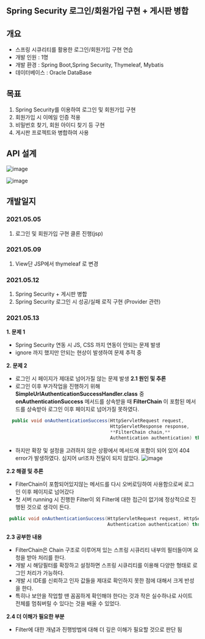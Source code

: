 ## Spring Security 로그인/회원가입 구현 + 게시판 병합


## 개요

 * 스프링 시큐리티를 활용한 로그인/회원가입 구현 연습
 * 개발 인원 : 1명
 * 개발 환경 : Spring Boot,Spring Security, Thymeleaf, Mybatis
 * 데이터베이스 : Oracle DataBase


## 목표

 1. Spring Security를 이용하여 로그인 및 회원가입 구현
 2. 회원가입 시 이메일 인증 적용
 3. 비밀번호 찾기, 회원 아이디 찾기 등 구현
 4. 게시판 프로젝트와 병합하여 사용

## API 설계
![image](https://user-images.githubusercontent.com/63430211/118133138-6e357780-b43b-11eb-824d-c6fbae9b2f7a.png)
 
![image](https://user-images.githubusercontent.com/63430211/118133172-77bedf80-b43b-11eb-8148-942e9af170cb.png)

## 개발일지


### 2021.05.05
 1. 로그인 및 회원가입 구현 클론 진행(jsp)

### 2021.05.09
 1. View단 JSP에서 thymeleaf 로 변경

### 2021.05.12
 1. Spring Security + 게시판 병합
 2. Spring Security 로그인 시 성공/실패 로직 구현 (Provider 관련)

### 2021.05.13
 **1. 문제 1**
   - Spring Security 연동 시 JS, CSS 까지 연동이 안되는 문제 발생
   - ignore 까지 했지만 안되는 현상이 발생하여 문제 추적 중

 **2. 문제 2**
   - 로그인 시 페이지가 제대로 넘어가질 않는 문제 발생
 **2.1 원인 및 추론**
   - 로그인 이후 부가작업을 진행하기 위해 **SimpleUrlAuthenticationSuccessHandler.class** 중 **onAuthenticationSuccess** 메서드를 상속받을 때 **FilterChain** 이 포함된 메서드를 상속받아 로그인 이후 페이지로 넘어가질 못하였다. 
   
  ```java      @Override
    public void onAuthenticationSuccess(HttpServletRequest request,
                                        HttpServletResponse response,
                                        **FilterChain chain,**
                                        Authentication authentication) throws IOException, ServletException { 
  ```
  
  
   - 하지만 확장 및 설정을 고려하지 않은 상황에서 메서드에 포함이 되어 있어 404 error가 발생하였다. 심지어 url조차 전달이 되지 않았다.
   ![image](https://user-images.githubusercontent.com/63430211/118206624-da48c780-b49d-11eb-9757-363af28b323c.png)
  
  **2.2 해결 및 추론**
   - FilterChain이 포함되어있지않는 메서드를 다시 오버로딩하여 사용함으로써 로그인 이후 페이지로 넘어갔다
   - 첫 서버 running 시 진행한 Filter이 외 Filter에 대한 접근이 없기에 정상적으로 진행된 것으로 생각이 든다. 
   
   ```java   @Override
    public void onAuthenticationSuccess(HttpServletRequest request, HttpServletResponse response,
                                        Authentication authentication) throws IOException, ServletException { 
  ```
 
 **2.3 공부한 내용**
  - FilterChain은 Chain 구조로 이루어져 있는 스프링 시큐리티 내부의 필터들이며 요청을 받아 처리를 한다. 
  - 개발 시 해당필터를 확장하고 설정하면 스프링 시큐리티를 이용해 다양한 형태로 로그인 처리가 가능하다. 
  - 개발 시 IDE를 신뢰하고 인자 값들을 제대로 확인하지 못한 점에 대해서 크게 반성을 한다. 
  - 특히나 보안을 작업할 땐 꼼꼼하게 확인해야 한다는 것과 작은 실수하나로 사이트 전체를 멈춰버릴 수 있다는 것을 배울 수 있었다. 

**2.4 더 이해가 필요한 부분**
  - Filter에 대한 개념과 진행방법에 대해 더 깊은 이해가 필요할 것으로 판단 됨
  
